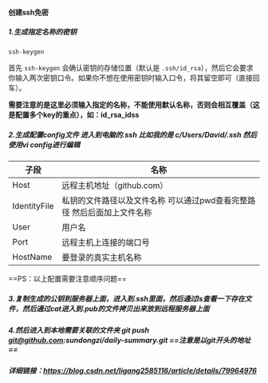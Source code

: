 #### 创建ssh免密

##### 1.生成指定名称的密钥

```javascript
ssh-keygen
```

首先 `ssh-keygen` 会确认密钥的存储位置（默认是 `.ssh/id_rsa`），然后它会要求你输入两次密钥口令。如果你不想在使用密钥时输入口令，将其留空即可（直接回车）。

**需要注意的是这里必须输入指定的名称，不能使用默认名称，否则会相互覆盖（这是配置多个key的重点），如：id_rsa_idss**

##### 2.生成配置config文件   进入到电脑的.ssh  比如我的是 c/Users/David/.ssh    然后使用vi config进行编辑

| 子段           | 名称                                       |
| ------------ | ---------------------------------------- |
| Host         | 远程主机地址（github.com）                       |
| IdentityFile | 私钥的文件路径以及文件名称  可以通过pwd查看完整路径   然后后面加上文件名称 |
| User         | 用户名                                      |
| Port         | 远程主机上连接的端口号                              |
| HostName     | 要登录的真实主机名称                               |

==PS：以上配置需要注意顺序问题==

##### 3.复制生成的公钥到服务器上面，进入到.ssh里面，然后通过ls查看一下存在文件，然后通过cat进入到.pub的文件拷贝出来放到远程服务器上面

##### 4.然后进入到本地需要关联的文件夹 git push git@github.com:sundongzi/daily-summary.git   ==注意是以git开头的地址==

##### 详细链接：https://blog.csdn.net/ligang2585116/article/details/79964976

